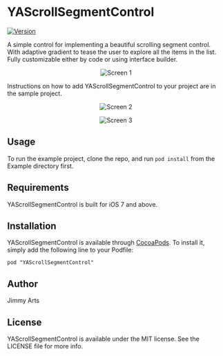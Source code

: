 # YAScrollSegmentControl

[![Version](https://img.shields.io/cocoapods/v/YAScrollSegmentControl.svg?style=flat)](http://cocoadocs.org/docsets/YAScrollSegmentControl)

A simple control for implementing a beautiful scrolling segment control. With adaptive gradient to tease the user to explore all the items in the list. Fully customizable either by code or using interface builder.

<p align="center" >
  <img src="https://raw.githubusercontent.com/jimmya/YAScrollSegmentControl/master/screen1.png" alt="Screen 1" title="Interface builder view">
</p>

Instructions on how to add YAScrollSegmentControl to your project are in the sample project.

<p align="center" >
  <img src="https://raw.githubusercontent.com/jimmya/YAScrollSegmentControl/master/screen2.png" alt="Screen 2" title="Sample screenshot">
</p>

<p align="center" >
  <img src="https://raw.githubusercontent.com/jimmya/YAScrollSegmentControl/master/screen3.png" alt="Screen 3" title="Another sample screenshot">
</p>

## Usage

To run the example project, clone the repo, and run `pod install` from the Example directory first.

## Requirements
YAScrollSegmentControl is built for iOS 7 and above.
## Installation

YAScrollSegmentControl is available through [CocoaPods](http://cocoapods.org). To install
it, simply add the following line to your Podfile:

    pod "YAScrollSegmentControl"

## Author

Jimmy Arts

## License

YAScrollSegmentControl is available under the MIT license. See the LICENSE file for more info.


